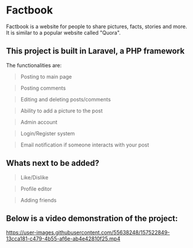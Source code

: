 # Factbook
Factbook is a website for people to share pictures, facts, stories and more. It is similar to a popular website called "Quora".


## This project is built in Laravel, a PHP framework 
The functionalities are:

> Posting to main page


> Posting comments


> Editing and deleting posts/comments


> Ability to add a picture to the post


> Admin account


> Login/Register system


> Email notification if someone interacts with your post

## Whats next to be added?
> Like/Dislike


> Profile editor


> Adding friends



## Below is a video demonstration of the project:



https://user-images.githubusercontent.com/55638248/157522849-13cca181-c479-4b55-af6e-ab4e42810f25.mp4

